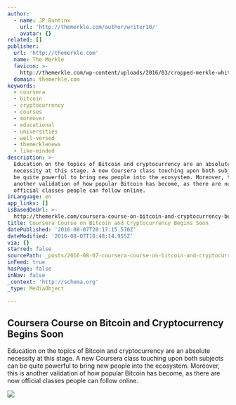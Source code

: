 ```yaml
---
author:
  - name: JP Buntinx
    url: 'http://themerkle.com/author/writer10/'
    avatar: {}
related: []
publisher:
  url: 'http://themerkle.com'
  name: The Merkle
  favicon: >-
    http://themerkle.com/wp-content/uploads/2016/03/cropped-merkle-white-1-192x192.png
  domain: themerkle.com
keywords:
  - coursera
  - bitcoin
  - cryptocurrency
  - courses
  - moreover
  - educational
  - universities
  - well-versed
  - themerklenews
  - like-minded
description: >-
  Education on the topics of Bitcoin and cryptocurrency are an absolute
  necessity at this stage. A new Coursera class touching upon both subjects can
  be quite powerful to bring new people into the ecosystem. Moreover, this is
  another validation of how popular Bitcoin has become, as there are now
  official classes people can follow online.
inLanguage: en
app_links: []
isBasedOnUrl: >-
  http://themerkle.com/coursera-course-on-bitcoin-and-cryptocurrency-begins-soon/
title: Coursera Course on Bitcoin and Cryptocurrency Begins Soon
datePublished: '2016-08-07T20:17:15.570Z'
dateModified: '2016-08-07T18:48:14.955Z'
via: {}
starred: false
sourcePath: _posts/2016-08-07-coursera-course-on-bitcoin-and-cryptocurrency-begins-soon.md
inFeed: true
hasPage: false
inNav: false
_context: 'http://schema.org'
_type: MediaObject

---
```

<article style=""><h1>Coursera Course on Bitcoin and Cryptocurrency Begins Soon</h1><p>Education on the topics of Bitcoin and cryptocurrency are an absolute necessity at this stage. A new Coursera class touching upon both subjects can be quite powerful to bring new people into the ecosystem. Moreover, this is another validation of how popular Bitcoin has become, as there are now official classes people can follow online.</p><img src="http://themerkle.com/wp-content/uploads/2016/08/Coursera.jpg" /></article>